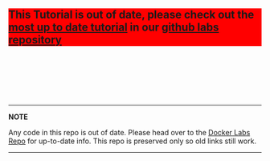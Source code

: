 <h2 style="background-color:red":red">This Tutorial is out of date, please check out the <a href="https://github.com/docker/labs/tree/master/beginner">most up to date tutorial</a> in our <a href="https://github.com/docker/labs/">github labs repository</a> </h2>
<br/>
<br/>
<br/>
<br/>
<br/>

---
**NOTE**

Any code in this repo is out of date. Please head over to the [Docker Labs Repo](https://github.docker/labs) for up-to-date info. This repo is preserved only so old links still work.

---

